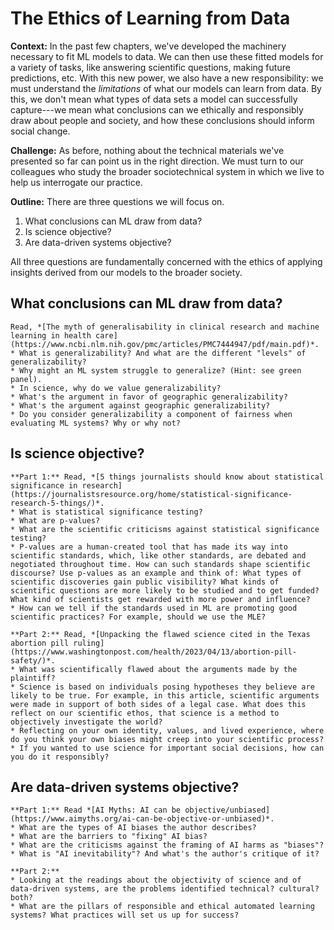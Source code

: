 # The Ethics of Learning from Data

**Context:** In the past few chapters, we've developed the machinery necessary to fit ML models to data. We can then use these fitted models for a variety of tasks, like answering scientific questions, making future predictions, etc. With this new power, we also have a new responsibility: we must understand the *limitations* of what our models can learn from data. By this, we don't mean what types of data sets a model can successfully capture---we mean what conclusions can we ethically and responsibly draw about people and society, and how these conclusions should inform social change. 

**Challenge:** As before, nothing about the technical materials we've presented so far can point us in the right direction. We must turn to our colleagues who study the broader sociotechnical system in which we live to help us interrogate our practice. 

**Outline:** There are three questions we will focus on. 
1. What conclusions can ML draw from data?
2. Is science objective?
3. Are data-driven systems objective? 

All three questions are fundamentally concerned with the ethics of applying insights derived from our models to the broader society. 



## What conclusions can ML draw from data?

````{admonition} Exercise: Generalizability of ML Systems.
Read, *[The myth of generalisability in clinical research and machine learning in health care](https://www.ncbi.nlm.nih.gov/pmc/articles/PMC7444947/pdf/main.pdf)*.
* What is generalizability? And what are the different "levels" of generalizability?
* Why might an ML system struggle to generalize? (Hint: see green panel). 
* In science, why do we value generalizability?
* What's the argument in favor of geographic generalizability?
* What's the argument against geographic generalizability?
* Do you consider generalizability a component of fairness when evaluating ML systems? Why or why not?
````


## Is science objective? 

````{admonition} Exercise: Objectivity of Science
**Part 1:** Read, *[5 things journalists should know about statistical significance in research](https://journalistsresource.org/home/statistical-significance-research-5-things/)*.
* What is statistical significance testing? 
* What are p-values? 
* What are the scientific criticisms against statistical significance testing?
* P-values are a human-created tool that has made its way into scientific standards, which, like other standards, are debated and negotiated throughout time. How can such standards shape scientific discourse? Use p-values as an example and think of: What types of scientific discoveries gain public visibility? What kinds of scientific questions are more likely to be studied and to get funded? What kind of scientists get rewarded with more power and influence? 
* How can we tell if the standards used in ML are promoting good scientific practices? For example, should we use the MLE? 

**Part 2:** Read, *[Unpacking the flawed science cited in the Texas abortion pill ruling](https://www.washingtonpost.com/health/2023/04/13/abortion-pill-safety/)*.
* What was scientifically flawed about the arguments made by the plaintiff?
* Science is based on individuals posing hypotheses they believe are likely to be true. For example, in this article, scientific arguments were made in support of both sides of a legal case. What does this reflect on our scientific ethos, that science is a method to objectively investigate the world?
* Reflecting on your own identity, values, and lived experience, where do you think your own biases might creep into your scientific process? 
* If you wanted to use science for important social decisions, how can you do it responsibly?
````


## Are data-driven systems objective?

````{admonition} Exercise: Objectivity of ML Systems
**Part 1:** Read *[AI Myths: AI can be objective/unbiased](https://www.aimyths.org/ai-can-be-objective-or-unbiased)*.
* What are the types of AI biases the author describes? 
* What are the barriers to "fixing" AI bias?
* What are the criticisms against the framing of AI harms as "biases"? 
* What is "AI inevitability"? And what's the author's critique of it?

**Part 2:** 
* Looking at the readings about the objectivity of science and of data-driven systems, are the problems identified technical? cultural? both? 
* What are the pillars of responsible and ethical automated learning systems? What practices will set us up for success?
````

